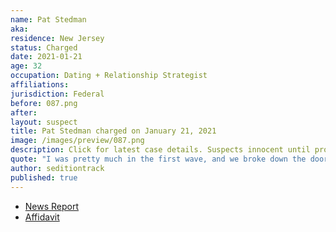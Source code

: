 ```yaml
---
name: Pat Stedman
aka:
residence: New Jersey
status: Charged
date: 2021-01-21
age: 32
occupation: Dating + Relationship Strategist
affiliations:
jurisdiction: Federal
before: 087.png
after:
layout: suspect
title: Pat Stedman charged on January 21, 2021
image: /images/preview/087.png
description: Click for latest case details. Suspects innocent until proven guilty.
quote: "I was pretty much in the first wave, and we broke down the doors and climbed up the back part of the Capitol building and got all the way into the chambers"
author: seditiontrack
published: true
---
```


- [News Report](https://www.nj.com/news/2021/01/nj-man-charged-with-taking-part-in-attack-at-us-capitol-posted-videos-from-inside-feds-say.html)
- [Affidavit](https://www.justice.gov/file/1357721/download)
